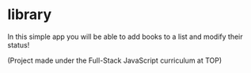 # library

In this simple app you will be able to add books to a list and modify their status!

(Project made under the Full-Stack JavaScript curriculum at TOP)
